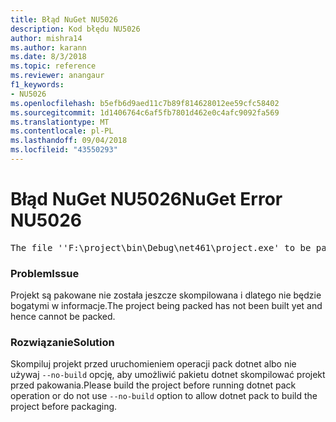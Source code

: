 ```yaml
---
title: Błąd NuGet NU5026
description: Kod błędu NU5026
author: mishra14
ms.author: karann
ms.date: 8/3/2018
ms.topic: reference
ms.reviewer: anangaur
f1_keywords:
- NU5026
ms.openlocfilehash: b5efb6d9aed11c7b89f814628012ee59cfc58402
ms.sourcegitcommit: 1d1406764c6af5fb7801d462e0c4afc9092fa569
ms.translationtype: MT
ms.contentlocale: pl-PL
ms.lasthandoff: 09/04/2018
ms.locfileid: "43550293"
---
```

# <a name="nuget-error-nu5026"></a><span data-ttu-id="b9a37-103">Błąd NuGet NU5026</span><span class="sxs-lookup"><span data-stu-id="b9a37-103">NuGet Error NU5026</span></span>
<pre>The file ''F:\project\bin\Debug\net461\project.exe' to be packed was not found on disk.</pre>

### <a name="issue"></a><span data-ttu-id="b9a37-104">Problem</span><span class="sxs-lookup"><span data-stu-id="b9a37-104">Issue</span></span>

<span data-ttu-id="b9a37-105">Projekt są pakowane nie została jeszcze skompilowana i dlatego nie będzie bogatymi w informacje.</span><span class="sxs-lookup"><span data-stu-id="b9a37-105">The project being packed has not been built yet and hence cannot be packed.</span></span>


### <a name="solution"></a><span data-ttu-id="b9a37-106">Rozwiązanie</span><span class="sxs-lookup"><span data-stu-id="b9a37-106">Solution</span></span>

<span data-ttu-id="b9a37-107">Skompiluj projekt przed uruchomieniem operacji pack dotnet albo nie używaj `--no-build` opcję, aby umożliwić pakietu dotnet skompilować projekt przed pakowania.</span><span class="sxs-lookup"><span data-stu-id="b9a37-107">Please build the project before running dotnet pack operation or do not use `--no-build` option to allow dotnet pack to build the project before packaging.</span></span>

